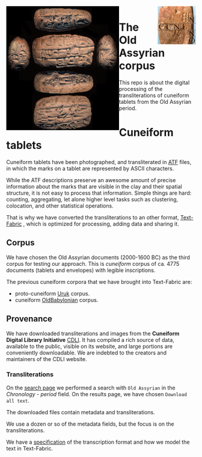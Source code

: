 <img src="images/logo.png" align="left"/>
<img src="images/ninologo.png" align="right" width="20%"/>

The Old Assyrian corpus
==============================

This repo is about the digital processing of the transliterations of
cuneiform tablets from the Old Assyrian period.

Cuneiform tablets
=================

Cuneiform tablets have been photographed, and transliterated
in [ATF](http://oracc.museum.upenn.edu/doc/help/editinginatf/cdliatf/index.html)
files, in which the marks on a tablet are represented by ASCII characters.

While the ATF descriptions preserve an awesome amount of precise information
about the marks that are visible in the clay and their spatial structure, it is
not easy to process that information. Simple things are hard: counting,
aggregating, let alone higher level tasks such as clustering, colocation, and
other statistical operations.

That is why we have converted the transliterations to an other format,
[Text-Fabric](https://github.com/annotation/text-fabric)
, which is optimized for processing, adding data and sharing it.

Corpus
------

We have chosen the
Old Assyrian documents
(2000-1600 BC) as the third corpus for testing our approach. This is
*cuneiform* corpus of ca. 4775 documents (tablets and envelopes) with legible inscriptions.

The previous cuneiform corpora that we have brought into Text-Fabric are:
*   proto-cuneiform [Uruk](https://github.com/Nino-cunei/uruk/blob/master/docs/about.md) corpus.
*   cuneiform [OldBabylonian](https://github.com/Nino-cunei/oldbabylonian/blob/master/docs/about.md) corpus.

Provenance
----------

We have downloaded transliterations and images from the **Cuneiform Digital
Library Initiative** [CDLI](https://cdli.ucla.edu).
It has compiled a rich source of
data, available to the public, visible on its website, and large portions are
conveniently downloadable. We are indebted to the creators and maintainers of
the CDLI website.

### Transliterations

On the [search page](https://cdli.ucla.edu/search/search.php) we performed a
search with `Old Assyrian` in the *Chronology - period* field.
On the results page, we have chosen `Download all text`.

The downloaded files contain metadata and transliterations.

We use a dozen or so of the metadata fields, but the focus is on the transliterations.

We have a
[specification](https://github.com/Nino-cunei/tfFromAtf/blob/master/docs/transcription.md)
of the transcription format and how we model the text in Text-Fabric.
